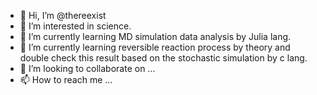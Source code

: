 - 👋 Hi, I’m @thereexist
- 👀 I’m interested in science.
- 🌱 I’m currently learning MD simulation data analysis by Julia lang.
- 🍭 I’m currently learning reversible reaction process by theory and double check this result based on the stochastic simulation by c lang.
- 💞️ I’m looking to collaborate on ...
- 📫 How to reach me ...

<!---
thereexist/thereexist is a ✨ special ✨ repository because its `README.md` (this file) appears on your GitHub profile.
You can click the Preview link to take a look at your changes.
--->
